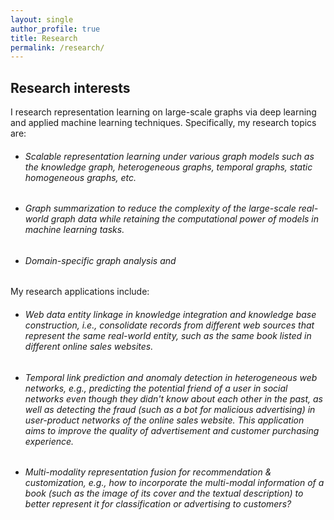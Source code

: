 ```yaml
---
layout: single
author_profile: true
title: Research
permalink: /research/
---
```


Research interests
------

<!-- Large scale graph mining, graph representation learning, social network analysis, summarization and applied machine learning -->


I research representation learning on large-scale graphs via deep learning and applied machine learning techniques. Specifically, my research topics are:

* ###### Scalable representation learning under various graph models such as the knowledge graph, heterogeneous graphs, temporal graphs, static homogeneous graphs, etc. ######


* ###### Graph summarization to reduce the complexity of the large-scale real-world graph data while retaining the computational power of models in machine learning tasks. ######

* ###### Domain-specific graph analysis and ######


My research applications include:

* ###### Web data entity linkage in knowledge integration and knowledge base construction, i.e., consolidate records from different web sources that represent the same real-world entity, such as the same book listed in different online sales websites. ######

* ###### Temporal link prediction and anomaly detection in heterogeneous web networks, e.g., predicting the potential friend of a user in social networks even though they didn't know about each other in the past, as well as detecting the fraud (such as a bot for malicious advertising) in user-product networks of the online sales website. This application aims to improve the quality of advertisement and customer purchasing experience. ######

* ###### Multi-modality representation fusion for recommendation & customization, e.g., how to incorporate the multi-modal information of a book (such as the image of its cover and the textual description) to better represent it for classification or advertising to customers? ######

